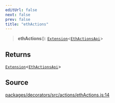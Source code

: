```yaml
---
editUrl: false
next: false
prev: false
title: "ethActions"
---
```


> **ethActions**(): [`Extension`](/reference/base-client/type-aliases/extension/)\<[`EthActionsApi`](/reference/type-aliases/ethactionsapi/)\>

## Returns

[`Extension`](/reference/base-client/type-aliases/extension/)\<[`EthActionsApi`](/reference/type-aliases/ethactionsapi/)\>

## Source

[packages/decorators/src/actions/ethActions.js:14](https://github.com/evmts/tevm-monorepo/blob/main/packages/decorators/src/actions/ethActions.js#L14)
